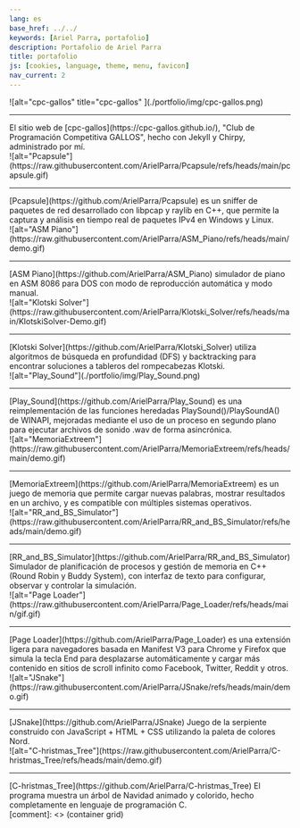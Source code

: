 ```yaml
---
lang: es
base_href: ../../
keywords: [Ariel Parra, portafolio]
description: Portafolio de Ariel Parra
title: portafolio
js: [cookies, language, theme, menu, favicon]
nav_current: 2
---
```

  <div class="container grid">
    <div class="card">
      ![alt="cpc-gallos" title="cpc-gallos" ](./portfolio/img/cpc-gallos.png)
      <div class="center">
        <hr>
        El sitio web de [cpc-gallos](https://cpc-gallos.github.io/), "Club de Programación Competitiva GALLOS", hecho con Jekyll y Chirpy, administrado por mí.
      </div>
    </div>
    <div class="card">
      ![alt="Pcapsule"](https://raw.githubusercontent.com/ArielParra/Pcapsule/refs/heads/main/pcapsule.gif)
      <div class="center">
        <hr>
         [Pcapsule](https://github.com/ArielParra/Pcapsule) es un sniffer de paquetes de red desarrollado con libpcap y raylib en C++, que permite la captura y análisis en tiempo real de paquetes IPv4 en Windows y Linux.
      </div>
    </div>
    <div class="card">
      ![alt="ASM Piano"](https://raw.githubusercontent.com/ArielParra/ASM_Piano/refs/heads/main/demo.gif)
      <div class="center">
        <hr>
         [ASM Piano](https://github.com/ArielParra/ASM_Piano) simulador de piano en ASM 8086 para DOS con modo de reproducción automática y modo manual.
      </div>
    </div>
    <div class="card">
      ![alt="Klotski Solver"](https://raw.githubusercontent.com/ArielParra/Klotski_Solver/refs/heads/main/KlotskiSolver-Demo.gif)
      <div class="center">
        <hr>
         [Klotski Solver](https://github.com/ArielParra/Klotski_Solver) utiliza algoritmos de búsqueda en profundidad (DFS) y backtracking para encontrar soluciones a tableros del rompecabezas Klotski.
      </div>
    </div>
    <div class="card">
      ![alt="Play_Sound"](./portfolio/img/Play_Sound.png)
      <div class="center">
        <hr>
         [Play_Sound](https://github.com/ArielParra/Play_Sound) es una reimplementación de las funciones heredadas PlaySound()/PlaySoundA() de WINAPI, mejoradas mediante el uso de un proceso en segundo plano para ejecutar archivos de sonido .wav de forma asincrónica.
      </div>
    </div>
    <div class="card">
      ![alt="MemoriaExtreem"](https://raw.githubusercontent.com/ArielParra/MemoriaExtreem/refs/heads/main/demo.gif)
      <div class="center">
        <hr>
          [MemoriaExtreem](https://github.com/ArielParra/MemoriaExtreem) es un juego de memoria que permite cargar nuevas palabras, mostrar resultados en un archivo, y es compatible con múltiples sistemas operativos.
      </div>
    </div>
    <div class="card">
      ![alt="RR_and_BS_Simulator"](https://raw.githubusercontent.com/ArielParra/RR_and_BS_Simulator/refs/heads/main/demo.gif)
      <div class="center">
        <hr>
          [RR_and_BS_Simulator](https://github.com/ArielParra/RR_and_BS_Simulator)  Simulador de planificación de procesos y gestión de memoria en C++ (Round Robin y Buddy System), con interfaz de texto para configurar, observar y controlar la simulación.
        </div>
    </div>
    <div class="card">
      ![alt="Page Loader"](https://raw.githubusercontent.com/ArielParra/Page_Loader/refs/heads/main/gif.gif)
      <div class="center">
        <hr>
          [Page Loader](https://github.com/ArielParra/Page_Loader) es una extensión ligera para navegadores basada en Manifest V3 para Chrome y Firefox que simula la tecla End para desplazarse automáticamente y cargar más contenido en sitios de scroll infinito como Facebook, Twitter, Reddit y otros.
      </div>
    </div>
    <div class="card">
      ![alt="JSnake"](https://raw.githubusercontent.com/ArielParra/JSnake/refs/heads/main/demo.gif)
      <div class="center">
        <hr>
          [JSnake](https://github.com/ArielParra/JSnake) Juego de la serpiente construido con JavaScript + HTML + CSS utilizando la paleta de colores Nord.
      </div>
    </div>
    <div class="card">
      ![alt="C-hristmas_Tree"](https://raw.githubusercontent.com/ArielParra/C-hristmas_Tree/refs/heads/main/demo.gif)
      <div class="center">
        <hr>
          [C-hristmas_Tree](https://github.com/ArielParra/C-hristmas_Tree) El programa muestra un árbol de Navidad animado y colorido, hecho completamente en lenguaje de programación C.
      </div>
    </div>
  </div>
[comment]: <> (container grid)
